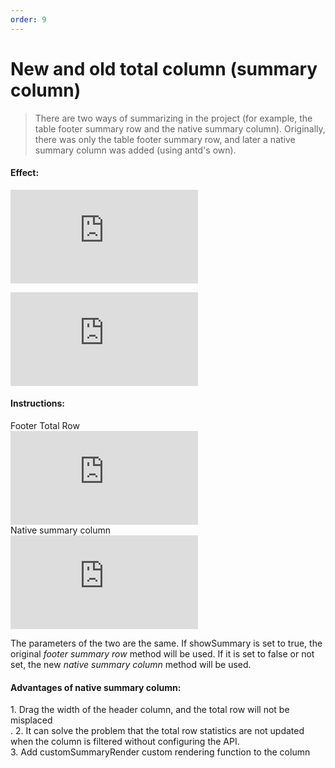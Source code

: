 ```yaml
---
order: 9
---
```


# New and old total column (summary column)

> There are two ways of summarizing in the project (for example, the table footer summary row and the native summary column). Originally, there was only the table footer summary row, and later a native summary column was added (using antd's own).

#### Effect:

![](https://lfs.k.topthink.com/lfs/cec901370d7c65e9465bb75d3e0d9a40491549984eebded1a32e8c39d416e37d.dat)

![](https://lfs.k.topthink.com/lfs/9e5de647a4be55e9e8f5b69875544ebca1b2fe7271999208efe4f759b74d3294.dat)

#### Instructions:

Footer Total Row  
![](https://lfs.k.topthink.com/lfs/f18ebc4926a8875759de015f82f416703ef7a27380625c6e8d2e29bc845fd704.dat)  
Native summary column  
![](https://lfs.k.topthink.com/lfs/b623eeebce1dbae5cc5bf8b660ed7a203f0e4f512d6fd360a962b5ba08a0dc07.dat)

The parameters of the two are the same. If showSummary is set to true, the original _footer summary row_ method will be used. If it is set to false or not set, the new _native summary column_ method will be used.

#### Advantages of native summary column:

1\. Drag the width of the header column, and the total row will not be misplaced  
. 2. It can solve the problem that the total row statistics are not updated when the column is filtered without configuring the API.  
3\. Add customSummaryRender custom rendering function to the column
